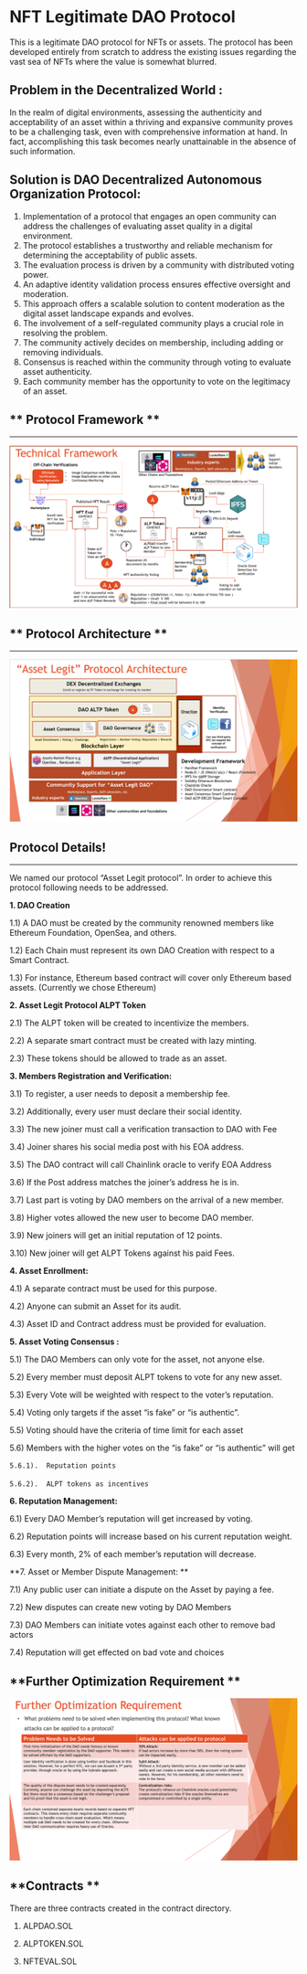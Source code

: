 # NFT Legitimate DAO Protocol
This is a legitimate DAO protocol for NFTs or assets. The protocol has been developed entirely from scratch to address the existing issues regarding the vast sea of NFTs where the value is somewhat blurred. 

**Problem in the Decentralized World :** 
----------------------------------------------
In the realm of digital environments, assessing the authenticity and acceptability of an asset within a thriving and expansive community proves to be a challenging task, even with comprehensive information at hand. In fact, accomplishing this task becomes nearly unattainable in the absence of such information.

**Solution is DAO Decentralized Autonomous Organization Protocol:**
 ----------------------------------------------

1) Implementation of a protocol that engages an open community can address the challenges of evaluating asset quality in a digital environment.
2) The protocol establishes a trustworthy and reliable mechanism for determining the acceptability of public assets.
3) The evaluation process is driven by a community with distributed voting power.
4) An adaptive identity validation process ensures effective oversight and moderation.
5) This approach offers a scalable solution to content moderation as the digital asset landscape expands and evolves.
6) The involvement of a self-regulated community plays a crucial role in resolving the problem.
7) The community actively decides on membership, including adding or removing individuals.
8) Consensus is reached within the community through voting to evaluate asset authenticity.
9) Each community member has the opportunity to vote on the legitimacy of an asset.

## ** Protocol Framework **
----------------------------------------------------------

![](tech-framework.png)

## ** Protocol Architecture **
----------------------------------------------------------
![](architecture.png)


##  Protocol Details! 
----------------------------------------------------------

We named our protocol “Asset Legit protocol”. In order to achieve this protocol following needs to be addressed. 

**1. DAO Creation**

 1.1) A DAO must be created by the community renowned members like Ethereum Foundation, OpenSea, and others. 

 1.2) Each Chain must represent its own DAO Creation with respect to a Smart Contract. 
 
 1.3) For instance, Ethereum based contract will cover only Ethereum based assets. (Currently we chose Ethereum)

**2. Asset Legit Protocol ALPT Token**

 2.1) The ALPT token will be created to incentivize the members.

 2.2) A separate smart contract must be created with lazy minting.

 2.3) These tokens should be allowed to trade as an asset.


**3. Members Registration and Verification:**
  
 3.1) To register, a user needs to deposit a membership fee.

 3.2) Additionally, every user must declare their social identity.

 3.3) The new joiner must call a verification transaction to DAO with Fee

 3.4) Joiner shares his social media post with his EOA address.  

 3.5) The DAO contract will call Chainlink oracle to verify EOA Address

 3.6) If the Post address matches the joiner’s address he is in. 

 3.7) Last part is voting by DAO members on the arrival of a new member.

 3.8) Higher votes allowed the new user to become DAO member.

 3.9) New joiners will get an initial reputation of 12 points.  

 3.10) New joiner will get ALPT Tokens against his paid Fees.

**4. Asset Enrollment:**

 4.1) A separate contract must be used for this purpose. 

 4.2) Anyone can submit an Asset for its audit. 

 4.3) Asset ID and Contract address must be provided for evaluation.

**5. Asset Voting Consensus :**

 5.1) The DAO Members can only vote for the asset, not anyone else.

 5.2) Every member must deposit ALPT tokens to vote for any new asset.

 5.3) Every Vote will be weighted with respect to the voter’s reputation.

 5.4) Voting only targets if the asset “is fake” or “is authentic”.

 5.5) Voting should have the criteria of time limit for each asset

 5.6) Members with the higher votes on the “is fake” or “is authentic” will get 
    
    5.6.1).  Reputation points 
   
    5.6.2).  ALPT tokens as incentives 

**6. Reputation Management:**

 6.1) Every DAO Member’s reputation will get increased by voting.

 6.2) Reputation points will increase based on his current reputation weight.

 6.3) Every month, 2% of each member’s reputation will decrease.

**7. Asset or Member Dispute Management:  **

 7.1) Any public user can initiate a dispute on the Asset by paying a fee.

 7.2) New disputes can create new voting by DAO Members

 7.3) DAO Members can initiate votes against each other to remove bad actors

 7.4) Reputation will get effected on bad vote and choices 

## **Further Optimization Requirement **

![](optimizations.png)

## **Contracts **
There are three contracts created in the contract directory.

 1) ALPDAO.SOL
    
 3) ALPTOKEN.SOL
    
 4) NFTEVAL.SOL

    
